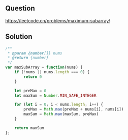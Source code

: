 ## Question
https://leetcode.cn/problems/maximum-subarray/

## Solution
```javascript
/**
 * @param {number[]} nums
 * @return {number}
 */
var maxSubArray = function(nums) {
    if (!nums || nums.length === 0) {
        return 0
    }

    let preMax = 0
    let maxSum = Number.MIN_SAFE_INTEGER

    for (let i = 0; i < nums.length; i++) {
        preMax = Math.max(preMax + nums[i], nums[i]) 
        maxSum = Math.max(maxSum, preMax)
    }

    return maxSum
};
```